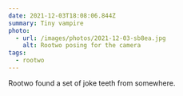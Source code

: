 ```yaml
---
date: 2021-12-03T18:08:06.844Z
summary: Tiny vampire
photo:
  - url: /images/photos/2021-12-03-sb8ea.jpg
    alt: Rootwo posing for the camera
tags:
  - rootwo
---
```

Rootwo found a set of joke teeth from somewhere. 